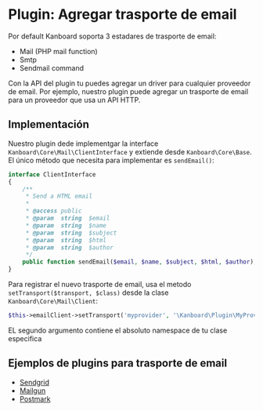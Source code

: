 Plugin: Agregar trasporte de email
==================================

Por default Kanboard soporta 3 estadares de trasporte de email:

- Mail (PHP mail function)
- Smtp
- Sendmail command

Con la API del plugin tu puedes agregar un driver para cualquier proveedor de email.
Por ejemplo, nuestro plugin puede agregar un trasporte de email para un proveedor que usa un API HTTP.

Implementación
--------------

Nuestro plugin dede implementgar la interface `Kanboard\Core\Mail\ClientInterface` y extiende desde `Kanboard\Core\Base`.
El único método que necesita para implementar es `sendEmail()`:

```php
interface ClientInterface
{
    /**
     * Send a HTML email
     *
     * @access public
     * @param  string  $email
     * @param  string  $name
     * @param  string  $subject
     * @param  string  $html
     * @param  string  $author
     */
    public function sendEmail($email, $name, $subject, $html, $author);
}
```

Para registrar el nuevo trasporte de email, usa el metodo `setTransport($transport, $class)` desde la clase `Kanboard\Core\Mail\Client`:

```php
$this->emailClient->setTransport('myprovider', '\Kanboard\Plugin\MyProvider\MyEmailHandler');
```

EL segundo argumento contiene el absoluto namespace de tu clase especifica

Ejemplos de plugins para trasporte de email
----------------------------------

- [Sendgrid](https://github.com/kanboard/plugin-sendgrid)
- [Mailgun](https://github.com/kanboard/plugin-mailgun)
- [Postmark](https://github.com/kanboard/plugin-postmark)
